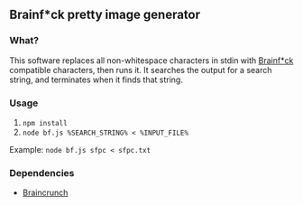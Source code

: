 ## Brainf*ck pretty image generator

### What?

This software replaces all non-whitespace characters in stdin with [Brainf*ck](https://en.wikipedia.org/wiki/Brainfuck) compatible characters, then runs it. It searches the output for a search string, and terminates when it finds that string.

### Usage

1. `npm install`
2. `node bf.js %SEARCH_STRING% < %INPUT_FILE%`

Example: `node bf.js sfpc < sfpc.txt`

### Dependencies

- [Braincrunch](https://github.com/AgentME/braincrunch)
